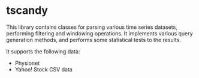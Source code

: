 tscandy
=======
This library contains classes for parsing various time series datasets, performing filtering and windowing operations. 
It implements various query generation methods, and performs some statistical tests to the results.

It supports the following data:
- Physionet
- Yahoo! Stock CSV data
